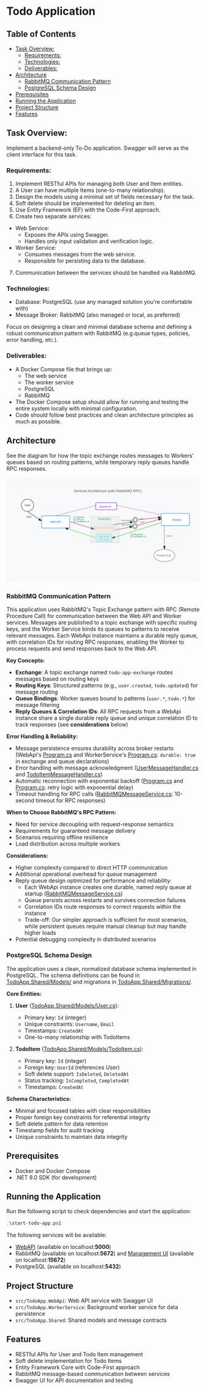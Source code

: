# Todo Application

## Table of Contents

<!-- toc -->

- [Task Overview:](#task-overview)
  * [Requirements:](#requirements)
  * [Technologies:](#technologies)
  * [Deliverables:](#deliverables)
- [Architecture](#architecture)
  * [RabbitMQ Communication Pattern](#rabbitmq-communication-pattern)
  * [PostgreSQL Schema Design](#postgresql-schema-design)
- [Prerequisites](#prerequisites)
- [Running the Application](#running-the-application)
- [Project Structure](#project-structure)
- [Features](#features)

<!-- tocstop -->

## Task Overview:

Implement a backend-only To-Do application. Swagger will serve as the client interface for this task.

### Requirements:

1. Implement RESTful APIs for managing both User and Item entities.
2. A User can have multiple Items (one-to-many relationship).
3. Design the models using a minimal set of fields necessary for the task.
4. Soft delete should be implemented for deleting an item.
5. Use Entity Framework (EF) with the Code-First approach.
6. Create two separate services:

- Web Service:
  - Exposes the APIs using Swagger.
  - Handles only input validation and verification logic.
- Worker Service:
  - Consumes messages from the web service.
  - Responsible for persisting data to the database.

7. Communication between the services should be handled via RabbitMQ.

### Technologies:

- Database: PostgreSQL (use any managed solution you&#39;re comfortable with)
- Message Broker: RabbitMQ (also managed or local, as preferred)

Focus on designing a clean and minimal database schema and defining a robust communication pattern with RabbitMQ (e.g.queue types, policies, error handling, etc.).

### Deliverables:

- A Docker Compose file that brings up:
  - The web service
  - The worker service
  - PostgreSQL
  - RabbitMQ
- The Docker Compose setup should allow for running and testing the entire system locally with minimal configuration.
- Code should follow best practices and clean architecture principles as much as possible.

## Architecture

See the diagram for how the topic exchange routes messages to Workers' queues based on routing patterns, while temporary reply queues handle RPC responses.

![Todo App Architecture Diagram](architecture-diagram.svg)

### RabbitMQ Communication Pattern

This application uses RabbitMQ's Topic Exchange pattern with RPC (Remote Procedure Call) for communication between the Web API and Worker services. Messages are published to a topic exchange with specific routing keys, and the Worker Service binds its queues to patterns to receive relevant messages. Each WebApi instance maintains a durable reply queue, with correlation IDs for routing RPC responses, enabling the Worker to process requests and send responses back to the Web API.

**Key Concepts:**

- **Exchange**: A topic exchange named `todo-app-exchange` routes messages based on routing keys
- **Routing Keys**: Structured patterns (e.g., `user.created`, `todo.updated`) for message routing
- **Queue Bindings**: Worker queues bound to patterns (`user.*`, `todo.*`) for message filtering
- **Reply Queues & Correlation IDs**: All RPC requests from a WebApi instance share a single durable reply queue and unique correlation ID to track responses (see **considerations** below)

**Error Handling & Reliability:**

- Message persistence ensures durability across broker restarts (WebApi's [Program.cs](src/TodoApp.WebApi/Program.cs) and WorkerService's [Program.cs](src/TodoApp.WorkerService/Program.cs): `durable: true` in exchange and queue declarations)
- Error handling with message acknowledgment ([UserMessageHandler.cs](src/TodoApp.WorkerService/Services/UserMessageHandler.cs) and [TodoItemMessageHandler.cs](src/TodoApp.WorkerService/Services/TodoItemMessageHandler.cs))
- Automatic reconnection with exponential backoff ([Program.cs](src/TodoApp.WebApi/Program.cs) and [Program.cs](src/TodoApp.WorkerService/Program.cs): retry logic with exponential delay)
- Timeout handling for RPC calls ([RabbitMQMessageService.cs](src/TodoApp.WebApi/Services/RabbitMQMessageService.cs): 10-second timeout for RPC responses)

**When to Choose RabbitMQ's RPC Pattern:**

- Need for service decoupling with request-response semantics
- Requirements for guaranteed message delivery
- Scenarios requiring offline resilience
- Load distribution across multiple workers

**Considerations:**

- Higher complexity compared to direct HTTP communication
- Additional operational overhead for queue management
- Reply queue design optimized for performance and reliability:
  - Each WebApi instance creates one durable, named reply queue at startup ([RabbitMQMessageService.cs](src/TodoApp.WebApi/Services/RabbitMQMessageService.cs))
  - Queue persists across restarts and survives connection failures
  - Correlation IDs route responses to correct requests within the instance
  - Trade-off: Our simpler approach is sufficient for most scenarios, while persistent queues require manual cleanup but may handle higher loads
- Potential debugging complexity in distributed scenarios

### PostgreSQL Schema Design

The application uses a clean, normalized database schema implemented in PostgreSQL.
The schema definitions can be found in [TodoApp.Shared/Models/](TodoApp.Shared/Models/) and migrations in [TodoApp.Shared/Migrations/](TodoApp.Shared/Migrations/).

**Core Entities:**

1. **User** ([TodoApp.Shared/Models/User.cs](TodoApp.Shared/Models/User.cs)):

   - Primary key: `Id` (integer)
   - Unique constraints: `Username`, `Email`
   - Timestamps: `CreatedAt`
   - One-to-many relationship with TodoItems

2. **TodoItem** ([TodoApp.Shared/Models/TodoItem.cs](TodoApp.Shared/Models/TodoItem.cs)):
   - Primary key: `Id` (integer)
   - Foreign key: `UserId` (references User)
   - Soft delete support: `IsDeleted`, `DeletedAt`
   - Status tracking: `IsCompleted`, `CompletedAt`
   - Timestamps: `CreatedAt`

**Schema Characteristics:**

- Minimal and focused tables with clear responsibilities
- Proper foreign key constraints for referential integrity
- Soft delete pattern for data retention
- Timestamp fields for audit tracking
- Unique constraints to maintain data integrity

## Prerequisites

- Docker and Docker Compose
- .NET 9.0 SDK (for development)

## Running the Application

Run the following script to check dependencies and start the application:

```powershell
.\start-todo-app.ps1
```

The following services will be available:

- [WebAPI](http://localhost:5000) (available on localhost:**5000**)
- RabbitMQ (available on localhost:**5672**) and [Management UI](http://localhost:15672) (available on localhost:**15672**)
- PostgreSQL (available on localhost:**5432**)

## Project Structure

- `src/TodoApp.WebApi`: Web API service with Swagger UI
- `src/TodoApp.WorkerService`: Background worker service for data persistence
- `src/TodoApp.Shared`: Shared models and message contracts

## Features

- RESTful APIs for User and Todo Item management
- Soft delete implementation for Todo Items
- Entity Framework Core with Code-First approach
- RabbitMQ message-based communication between services
- Swagger UI for API documentation and testing
